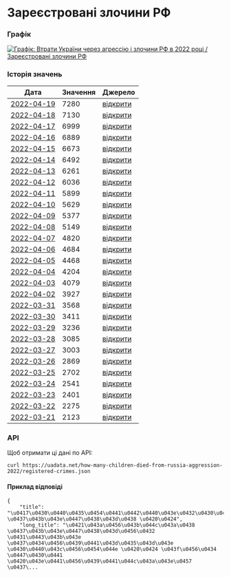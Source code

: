 # Зареєстровані злочини РФ
### Графік
[ ![Графік: Втрати України через агрессію і злочини РФ в 2022 році / Зареєстровані злочини РФ](https://uadata.net/screen?458433&u=%2Fhow-many-children-died-from-russia-aggression-2022%2Fregistered-crimes) ](https://uadata.net/how-many-children-died-from-russia-aggression-2022/registered-crimes)

### Історія значень
| Дата | Значення | Джерело |
|---|---|---|
| [2022-04-19](https://uadata.net/how-many-children-died-from-russia-aggression-2022/registered-crimes/2022-04-19+11%3A04%3A26) | 7280 | [відкрити](https://www.gp.gov.ua/storage/uploads/883815d7-3ca4-4f1c-9314-a819aa197f9d/warcrime-19042022ua.jpg) |
| [2022-04-18](https://uadata.net/how-many-children-died-from-russia-aggression-2022/registered-crimes/2022-04-18+11%3A07%3A06) | 7130 | [відкрити](https://www.gp.gov.ua/storage/uploads/f85338f2-324b-4067-839c-bce69ea01545/warcrime-18042022ua.jpg) |
| [2022-04-17](https://uadata.net/how-many-children-died-from-russia-aggression-2022/registered-crimes/2022-04-17+11%3A08%3A30) | 6999 | [відкрити](https://www.facebook.com/100064585280174/posts/351983286964511/) |
| [2022-04-16](https://uadata.net/how-many-children-died-from-russia-aggression-2022/registered-crimes/2022-04-16+13%3A40%3A19) | 6889 | [відкрити](https://www.gp.gov.ua/storage/uploads/131c1f27-6b22-4358-a860-b05119ff057f/warcrime-16042022ua.jpg) |
| [2022-04-15](https://uadata.net/how-many-children-died-from-russia-aggression-2022/registered-crimes/2022-04-15+09%3A58%3A09) | 6673 | [відкрити](https://www.gp.gov.ua/storage/uploads/41fe76df-d0b1-418d-9bfc-c3e0d65c425f/warcrime-15042022ua.jpg) |
| [2022-04-14](https://uadata.net/how-many-children-died-from-russia-aggression-2022/registered-crimes/2022-04-14+12%3A25%3A46) | 6492 | [відкрити](https://www.gp.gov.ua/storage/uploads/337e014b-6ed7-4e64-b58f-f5677eaaabf5/warcrime-14042022ua.jpg) |
| [2022-04-13](https://uadata.net/how-many-children-died-from-russia-aggression-2022/registered-crimes/2022-04-13+12%3A37%3A03) | 6261 | [відкрити](https://www.gp.gov.ua/storage/uploads/554f39b4-c760-4a80-a61c-2c6ad565d369/warcrime-13042022ua.jpg) |
| [2022-04-12](https://uadata.net/how-many-children-died-from-russia-aggression-2022/registered-crimes/2022-04-12+12%3A09%3A44) | 6036 | [відкрити](https://www.gp.gov.ua/storage/uploads/f5c5f576-bb43-4e73-892e-243cadfb3a99/warcrime-12042022ua.jpg) |
| [2022-04-11](https://uadata.net/how-many-children-died-from-russia-aggression-2022/registered-crimes/2022-04-11+12%3A08%3A53) | 5899 | [відкрити](https://www.gp.gov.ua/storage/uploads/e91a7a34-e4d2-42d4-8ebd-1d6b6843b6ee/warcrime-11042022ua.jpg) |
| [2022-04-10](https://uadata.net/how-many-children-died-from-russia-aggression-2022/registered-crimes/2022-04-10+09%3A30%3A37) | 5629 | [відкрити](https://www.gp.gov.ua/storage/uploads/0293c1af-3d9e-4fb7-b5e1-681311cb5768/warcrime-10042022ua.jpg) |
| [2022-04-09](https://uadata.net/how-many-children-died-from-russia-aggression-2022/registered-crimes/2022-04-09+12%3A14%3A23) | 5377 | [відкрити](https://www.gp.gov.ua/storage/uploads/7ed36207-c215-4def-ad12-3a5f7d9e4f69/warcrime-09042022ua.jpg) |
| [2022-04-08](https://uadata.net/how-many-children-died-from-russia-aggression-2022/registered-crimes/2022-04-08+20%3A32%3A43) | 5149 | [відкрити](https://www.gp.gov.ua/storage/uploads/e5ac23e0-a134-4477-bcc5-daea5dc80015/warcrime-08042022ua.jpg) |
| [2022-04-07](https://uadata.net/how-many-children-died-from-russia-aggression-2022/registered-crimes/2022-04-07+13%3A47%3A04) | 4820 | [відкрити](https://www.gp.gov.ua/storage/uploads/3e9333ae-ef84-414f-97bf-7a01d92627a3/warcrime-07042022ua.jpg) |
| [2022-04-06](https://uadata.net/how-many-children-died-from-russia-aggression-2022/registered-crimes/2022-04-06+15%3A38%3A54) | 4684 | [відкрити](https://www.gp.gov.ua/storage/uploads/bc078a40-6ba4-42bb-8ddb-3e5d4a9d79f7/warcrime-06042022ua.jpg) |
| [2022-04-05](https://uadata.net/how-many-children-died-from-russia-aggression-2022/registered-crimes/2022-04-05+14%3A44%3A28) | 4468 | [відкрити](https://www.gp.gov.ua/storage/uploads/c61eb4e6-5209-44b5-b1e0-86395db8132a/warcrime-05042022ua.jpg) |
| [2022-04-04](https://uadata.net/how-many-children-died-from-russia-aggression-2022/registered-crimes/2022-04-04+15%3A38%3A53) | 4204 | [відкрити](https://www.gp.gov.ua/storage/uploads/9a897aef-ad20-47df-8487-eb4dd2ea1828/warcrime-03042022ua.jpg) |
| [2022-04-03](https://uadata.net/how-many-children-died-from-russia-aggression-2022/registered-crimes/2022-04-03+12%3A24%3A21) | 4079 | [відкрити](https://www.gp.gov.ua/storage/uploads/9a897aef-ad20-47df-8487-eb4dd2ea1828/warcrime-03042022ua.jpg) |
| [2022-04-02](https://uadata.net/how-many-children-died-from-russia-aggression-2022/registered-crimes/2022-04-02+11%3A15%3A44) | 3927 | [відкрити](https://www.gp.gov.ua/) |
| [2022-03-31](https://uadata.net/how-many-children-died-from-russia-aggression-2022/registered-crimes/2022-03-31+12%3A14%3A33) | 3568 | [відкрити](https://www.gp.gov.ua/storage/uploads/4212adcf-7322-4365-b5a4-0a720576b868/warcrime-31032022ua.jpg) |
| [2022-03-30](https://uadata.net/how-many-children-died-from-russia-aggression-2022/registered-crimes/2022-03-30+09%3A36%3A32) | 3411 | [відкрити](https://www.gp.gov.ua/storage/uploads/22e73485-b269-4f92-a2dc-3741ddbc4f55/warcrime-30032022ua.jpg) |
| [2022-03-29](https://uadata.net/how-many-children-died-from-russia-aggression-2022/registered-crimes/2022-03-29+11%3A02%3A29) | 3236 | [відкрити](https://www.gp.gov.ua/storage/uploads/011d2b3a-12d6-4ca8-b925-d732264e7f03/warcrime-29032022ua.jpg) |
| [2022-03-28](https://uadata.net/how-many-children-died-from-russia-aggression-2022/registered-crimes/2022-03-28+12%3A46%3A07) | 3085 | [відкрити](https://www.gp.gov.ua/storage/uploads/37115a11-296d-445e-9368-1d24367f798e/warcrime-28032022ua.jpg) |
| [2022-03-27](https://uadata.net/how-many-children-died-from-russia-aggression-2022/registered-crimes/2022-03-27+09%3A50%3A17) | 3003 | [відкрити](https://www.gp.gov.ua/storage/uploads/7f770225-6d6c-4554-ac02-c4671e84d8b4/warcrime-27032022ua.jpg) |
| [2022-03-26](https://uadata.net/how-many-children-died-from-russia-aggression-2022/registered-crimes/2022-03-26+12%3A46%3A41) | 2869 | [відкрити](https://www.gp.gov.ua/storage/uploads/a80ff9a4-998b-42d5-be44-1df19452f3d0/warcrime-26032022ua.jpg) |
| [2022-03-25](https://uadata.net/how-many-children-died-from-russia-aggression-2022/registered-crimes/2022-03-25+09%3A14%3A51) | 2702 | [відкрити](https://www.gp.gov.ua/storage/uploads/435a24f3-d97d-486a-a3c2-745fb44b639d/warcrime-25032022ua.jpg) |
| [2022-03-24](https://uadata.net/how-many-children-died-from-russia-aggression-2022/registered-crimes/2022-03-24+12%3A47%3A22) | 2541 | [відкрити](https://www.gp.gov.ua/storage/uploads/f20d2d70-5e72-4d1f-8a23-86d97fd63b1e/warcrime-24032022ua.jpg) |
| [2022-03-23](https://uadata.net/how-many-children-died-from-russia-aggression-2022/registered-crimes/2022-03-23+22%3A48%3A39) | 2401 | [відкрити](https://web.archive.org/web/20220323063121im_/https://www.gp.gov.ua/storage/uploads/2e56a733-753c-40d4-a9e6-90aa9827b210/warcrime-23032022ua.jpg) |
| [2022-03-22](https://uadata.net/how-many-children-died-from-russia-aggression-2022/registered-crimes/2022-03-22+22%3A39%3A35) | 2275 | [відкрити](https://web.archive.org/web/20220322062952im_/https://www.gp.gov.ua/storage/uploads/b8d15243-a4bd-4fa5-a3b9-26fb89f25423/warcrime-22032022ua.jpg) |
| [2022-03-21](https://uadata.net/how-many-children-died-from-russia-aggression-2022/registered-crimes/2022-03-21+22%3A49%3A40) | 2123 | [відкрити](https://web.archive.org/web/20220321183921im_/https://www.gp.gov.ua/storage/uploads/be259ba9-bb18-4b5f-92c0-b16f8474504d/warcrime-21032022ua.jpg) |
### API
Щоб отримати ці дані по API:
```
curl https://uadata.net/how-many-children-died-from-russia-aggression-2022/registered-crimes.json
```
#### Приклад відповіді 
```
{
    "title": "\u0417\u0430\u0440\u0435\u0454\u0441\u0442\u0440\u043e\u0432\u0430\u043d\u0456 \u0437\u043b\u043e\u0447\u0438\u043d\u0438 \u0420\u0424",
    "long_title": "\u0421\u043a\u0456\u043b\u044c\u043a\u0438 \u0437\u043b\u043e\u0447\u0438\u043d\u0456\u0432 \u0431\u0443\u043b\u043e \u0437\u0434\u0456\u0439\u0441\u043d\u0435\u043d\u043e \u0430\u0440\u043c\u0456\u0454\u044e \u0420\u0424 \u043f\u0456\u0434 \u0447\u0430\u0441 \u0420\u043e\u0441\u0456\u0439\u0441\u044c\u043a\u043e\u0457 \u0437\...
```